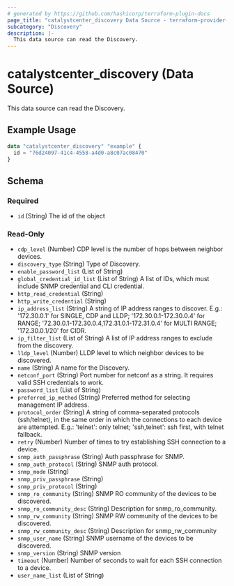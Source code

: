 ```yaml
---
# generated by https://github.com/hashicorp/terraform-plugin-docs
page_title: "catalystcenter_discovery Data Source - terraform-provider-catalystcenter"
subcategory: "Discovery"
description: |-
  This data source can read the Discovery.
---
```


# catalystcenter_discovery (Data Source)

This data source can read the Discovery.

## Example Usage

```terraform
data "catalystcenter_discovery" "example" {
  id = "76d24097-41c4-4558-a4d0-a8c07ac08470"
}
```

<!-- schema generated by tfplugindocs -->
## Schema

### Required

- `id` (String) The id of the object

### Read-Only

- `cdp_level` (Number) CDP level is the number of hops between neighbor devices.
- `discovery_type` (String) Type of Discovery.
- `enable_password_list` (List of String)
- `global_credential_id_list` (List of String) A list of IDs, which must include SNMP credential and CLI credential.
- `http_read_credential` (String)
- `http_write_credential` (String)
- `ip_address_list` (String) A string of IP address ranges to discover.  E.g.: '172.30.0.1' for SINGLE, CDP and LLDP; '172.30.0.1-172.30.0.4' for RANGE; '72.30.0.1-172.30.0.4,172.31.0.1-172.31.0.4' for MULTI RANGE; '172.30.0.1/20' for CIDR.
- `ip_filter_list` (List of String) A list of IP address ranges to exclude from the discovery.
- `lldp_level` (Number) LLDP level to which neighbor devices to be discovered.
- `name` (String) A name for the Discovery.
- `netconf_port` (String) Port number for netconf as a string. It requires valid SSH credentials to work.
- `password_list` (List of String)
- `preferred_ip_method` (String) Preferred method for selecting management IP address.
- `protocol_order` (String) A string of comma-separated protocols (ssh/telnet), in the same order in which the connections to each device are attempted. E.g.: 'telnet': only telnet; 'ssh,telnet': ssh first, with telnet fallback.
- `retry` (Number) Number of times to try establishing SSH connection to a device.
- `snmp_auth_passphrase` (String) Auth passphrase for SNMP.
- `snmp_auth_protocol` (String) SNMP auth protocol.
- `snmp_mode` (String)
- `snmp_priv_passphrase` (String)
- `snmp_priv_protocol` (String)
- `snmp_ro_community` (String) SNMP RO community of the devices to be discovered.
- `snmp_ro_community_desc` (String) Description for snmp_ro_community.
- `snmp_rw_community` (String) SNMP RW community of the devices to be discovered.
- `snmp_rw_community_desc` (String) Description for snmp_rw_community
- `snmp_user_name` (String) SNMP username of the devices to be discovered.
- `snmp_version` (String) SNMP version
- `timeout` (Number) Number of seconds to wait for each SSH connection to a device.
- `user_name_list` (List of String)
